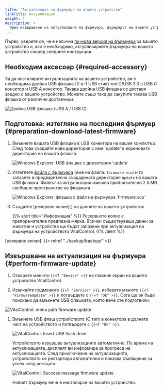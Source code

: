 ```yaml
---
title: "Актуализация на фърмуера на вашето устройство"
linkTitle: Актуализация
weight: 4
description: >
  Чрез извършване на актуализация на фърмуера, фърмуерът на вашето устройство VitalControl може да бъде обновен до последните налични версии.
---
```

Първо, уверете се, че е налична [по-нова версия на фърмуера](../versions/) за вашето устройство и, ако е необходимо, актуализирайте фърмуера на вашето устройство според следните инструкции.

## Необходим аксесоар {#required-accessory}

За да инсталирате актуализацията на вашето устройство, ви е необходима двойна USB флашка (2-в-1 USB стик) тип C/USB 3.0 с USB C конектор и USB A конектор. Такава двойна USB флашка се доставя заедно с вашето устройство. Можете също така да закупите такава USB флашка от различни доставчици.

![Двойна USB флашка (USB A / USB C)](/images/firmware/update/usb-dual-stick.svg "Двойна USB флашка")

## Подготовка: изтегляне на последния фърмуер {#preparation-download-latest-firmware}

1. Вмъкнете вашата USB флашка в USB конектора на вашия компютър. След това създайте нова директория с име 'update' в кореновата директория на вашата флашка.

    ![Windows Explorer: USB флашка с директория 'update'](../images/create-folder-update.png "USB флашка: директория 'update'")

1. Изтеглете [файла с фърмуера](/download/firmware.vcu) (име на файла: `firmware.vcu`) и го запазете в предварително създадената директория `update` на вашата USB флашка. Файлът за актуализация изисква приблизително 2.5 MB свободно пространство на флашката.

    ![Windows Explorer: флашка с файл на фърмуера 'firmware.vcu'](../images/save-firmware-file.png "Флашка с файл на фърмуера")

1. Създайте [резервно копие][] на данните на вашето устройство.

    {{% alert title="Информация" %}}
Резервното копие е препоръчителна предпазна мярка. Всички съществуващи данни за животни и устройства ще бъдат запазени при актуализация на фърмуера на устройството VitalControl.
    {{% /alert %}}

[резервно копие]: {{< relref "../backup/backup/" >}}

## Извършване на актуализация на фърмуера {#perform-firmware-update}

1. Отворете менюто `{{<T "Device" >}}` на главния екран на вашето устройство VitalControl.

1. Извикайте подменюто `{{<T "Service" >}}`, изберете менюто `{{<T "FirmwareUpdate" >}}` и потвърдете с `{{<T "Ok" >}}`. Сега ще ви бъде поискано да вмъкнете USB флашката, която вече сте подготвили:

![VitalControl: menu path firmware update](../images/firmware-update.png "Firmware update")

1. Вмъкнете USB флаш устройството (C тип) в конектора в долната част на устройството и потвърдете с `{{<T "Ok" >}}`.

    ![VitalControl: Insert USB flash drive](/images/firmware/update/plug-in-dual-usb-stick.svg "Insert USB flash drive")

    Устройството извършва актуализацията автоматично. По време на актуализацията, дисплеят ви информира за прогреса на актуализацията. След приключване на актуализацията, устройството се рестартира автоматично и показва съобщение за успех след рестарта:

   ![VitalControl: Success message firmware update](../images/update-success.png "Success firmware update")

   Новият фърмуер вече е инсталиран на вашето устройство.
